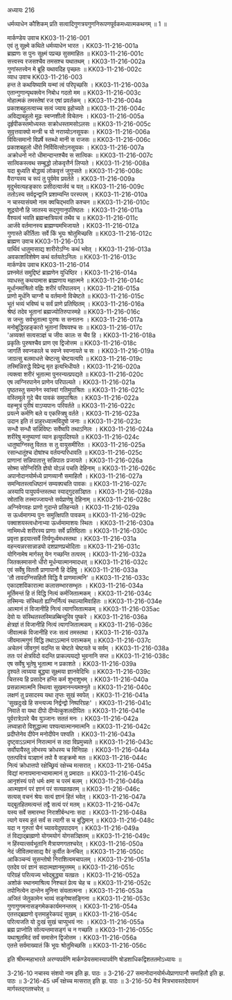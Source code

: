 अध्यायः 216

धर्मव्याधेन कौशिकम् प्रति सत्वादिगुणत्रयगुणनिरूपणपूर्वकमध्यात्मकथनम् ॥ 1 ॥

मार्कण्डेय उवाच 	KK03-11-216-001  
एवं तु सूक्ष्मे कथिते धर्मव्याधेन भारत ।	KK03-11-216-001a  
ब्राह्मणः स पुनः सूक्ष्मं पप्रच्छ सुसमाहितः ॥	KK03-11-216-001c  
सत्त्वस्य रजसश्चैव तमसश्च यथातथम् ।	KK03-11-216-002a  
गुणांस्तत्त्वेन मे ब्रूहि यथावदिह पृच्छतः ॥	KK03-11-216-002c  
व्याध उवाच 	KK03-11-216-003  
हन्त ते कथयिष्यामि यन्मां त्वं परिपृच्छसि ।	KK03-11-216-003a  
एतान्गुणान्पृथक्त्वेन निबोध गदतो मम ॥	KK03-11-216-003c  
मोहात्मकं तमस्तेषां रज एषां प्रवर्तकम् ।	KK03-11-216-004a  
प्रकाशबहुलत्वाच्च सत्वं ज्याय इहोच्यते ॥	KK03-11-216-004c  
अविद्याबहुलो मूढः स्वप्नशीलो विचेतनः ।	KK03-11-216-005a  
दृर्हृपीकस्तमोध्यस्तः सक्रोधस्तामसोऽलसः ॥	KK03-11-216-005c  
सुवृत्तवाक्यो मन्त्री च यो नराग्र्योऽनसूयकः ।	KK03-11-216-006a  
विवित्समानो विप्रर्षे स्तब्धो मानी स राजसः ॥	KK03-11-216-006c  
प्रकाशबहुलो धीरो निर्विवित्सोऽनसूयकः ।	KK03-11-216-007a  
अक्रोधनो नरो धीमान्दान्तश्चैव स सात्विकः ॥	KK03-11-216-007c  
सात्विकस्त्वथ सम्बुद्धो लोकवृत्तैर्न लिप्यते ।	KK03-11-216-008a  
यदा बुध्यति बोद्धव्यं लोकवृत्तं जुगुप्सते ॥	KK03-11-216-008c  
वैराग्यस्य च रूपं तु पूर्वमेव प्रवर्तते ।	KK03-11-216-009a  
मृदुर्भवत्यहङ्कारः प्रसीदत्यार्जवं च यत् ॥	KK03-11-216-009c  
ततोऽस्य सर्वद्वन्द्वानि प्रशाम्यन्ति परस्परम् ।	KK03-11-216-010a  
न चास्यासंयमो नाम क्वचिद्भवति कश्चन ॥	KK03-11-216-010c  
शूद्रयोनौ हि जातस्य सद्गुणानुपतिष्ठतः ।	KK03-11-216-011a  
वैश्यत्वं भवति ब्रह्मन्क्षत्रियत्वं तथैव च ॥	KK03-11-216-011c  
आर्जवे वर्तमानस्य ब्राह्मण्यमभिजायते ।	KK03-11-216-012a  
गुणास्ते कीर्तिताः सर्वे किं भूयः श्रोतुमिच्छसि ॥	KK03-11-216-012c  
ब्राह्मण उवाच 	KK03-11-216-013  
पार्थिवं धातुमासाद्य शारीरोऽग्निः कथं भवेत् ।	KK03-11-216-013a  
अवकाशविशेषेण कथं वर्तयतेऽनिलः ॥	KK03-11-216-013c  
मार्कण्डेय उवाच 	KK03-11-216-014  
प्रश्नमेतं समुद्दिष्टं ब्राह्मणेन युधिष्ठिर ।	KK03-11-216-014a  
व्याधस्तु कथयामास ब्राह्मणाय महात्मने ॥	KK03-11-216-014c  
मूर्धानमाश्रितो वह्निः शरीरं परिपालयन् ।	KK03-11-216-015a  
प्राणो मूर्धनि चाग्नौ च वर्तमानो विचेष्टते ॥	KK03-11-216-015c  
भूतं भव्यं भविष्यं च सर्वं प्राणे प्रतिष्ठितम् ।	KK03-11-216-016a  
श्रेष्ठं तदेव भूतानां ब्रह्मज्योतिरुपास्महे ॥	KK03-11-216-016c  
स जन्तुः सर्वभूतात्मा पुरुषः स सनातनः ।	KK03-11-216-017a  
मनोबुद्धिरहङ्कारो भूतानां विषयश्च सः ॥	KK03-11-216-017c  
\'अव्यक्तं सत्वसञ्ज्ञं च जीवः कालः स चैव हि ।	KK03-11-216-018a  
प्रकृतिः पुरुषश्चैव प्राण एव द्विजोत्तम ॥	KK03-11-216-018c  
जागर्ति स्वप्नकाले च स्वप्ने स्वप्नायते च सः ।	KK03-11-216-019a  
जाग्रत्सु बलमाधत्ते चेष्टत्सु चेष्टयत्यपि ॥	KK03-11-216-019c  
तस्मिन्निरुद्धे विप्रेन्द्र मृत इत्यभिधीयते ।	KK03-11-216-020a  
त्यक्त्वा शरीरं भूतात्मा पुनरन्यत्प्रपद्यते ॥	KK03-11-216-020c  
एष त्वग्निरपानेन प्राणेन परिपाल्यते ।	KK03-11-216-021a  
पृष्ठतस्तु समानेन स्वांस्वां गतिमुपाश्रितः ॥	KK03-11-216-021c  
वस्तिमूले गुदे चैव पावकं समुपाश्रितः ।	KK03-11-216-022a  
वहन्मूत्रं पुरीषं वाऽप्यपानः परिवर्तते ॥	KK03-11-216-022c  
प्रयत्ने कर्मणि बले य एकस्त्रिषु वर्तते ।	KK03-11-216-023a  
उदान इति तं प्राहुरध्यात्मविदुषो जनाः ॥	KK03-11-216-023c  
सन्धौ सन्धौ सन्निविष्टः सर्वेष्वपि तथाऽनिलः ।	KK03-11-216-024a  
शरीरेषु मनुष्याणां व्यान इत्युपदिश्यते ॥	KK03-11-216-024c  
धातुष्वग्निस्तु विततः स तु वायुसमीरितः ।	KK03-11-216-025a  
रसान्धातूंश्च दोषांश्च वर्तयन्परिधावति ॥	KK03-11-216-025c  
प्राणानां सन्निपातात्तु सन्निपातः प्रजायते ।	KK03-11-216-026a  
सोष्मा सोग्निरिति ज्ञेयो योऽन्नं पचति देहिनाम् ॥	KK03-11-216-026c  
अपानोदानयोर्मध्ये प्राणव्यानौ समाहितौ ।	KK03-11-216-027a  
समन्वितस्त्वधिष्ठानं सम्यक्पचति पावकः ॥	KK03-11-216-027c  
अस्यापि पायुपर्यन्तस्तथा स्याद्गुदसञ्ज्ञितः ।	KK03-11-216-028a  
स्रोतांसि तस्माज्जायन्ते सर्वप्राणेषु देहिनाम् ॥	KK03-11-216-028c  
अग्निवेगवहः प्राणो गुदान्ते प्रतिहन्यते ।	KK03-11-216-029a  
स ऊर्ध्वमागम्य पुनः समुत्क्षिपति पावकम् ॥	KK03-11-216-029c  
पक्वाशयस्त्वधोनाभ्या ऊर्ध्वमामाशयः स्थितः ।	KK03-11-216-030a  
नाभिमध्ये शरीरस्य प्राणाः सर्वे प्रतिष्ठिताः ॥	KK03-11-216-030c  
प्रवृत्ता हृदयात्सर्वे तिर्यगूर्ध्वमधस्तथा ।	KK03-11-216-031a  
वहन्त्यन्नरसान्नाड्यो दशप्राणप्रचोदिताः ॥	KK03-11-216-031c  
योगिनामेष मार्गस्तु येन गच्छन्ति तत्परम् ।	KK03-11-216-032a  
जितक्लमासनो धीरो मूर्धन्यात्मानमादधत् ॥	KK03-11-216-032c  
एवं सर्वेषु विततौ प्राणापानौ हि देहिषु ।	KK03-11-216-033a  
\'तौ तावदग्निसहितौ विद्धि वै प्राणमात्मनि\' ॥	KK03-11-216-033c  
एकादशविकारात्मा कलासम्भारसम्भृतः ।	KK03-11-216-034a  
मूर्तिमन्तं हि तं विद्धि नित्यं कर्मजितात्मकम् ।	KK03-11-216-034c  
तस्मिन्यः संस्थितो ह्यग्निर्नित्यं स्थाल्यामिवाहितः ॥	KK03-11-216-034e  
आत्मानं तं विजानीहि नित्यं त्यागजितात्मकम् ॥	KK03-11-216-035ac  
देवो यः संस्थितस्तस्मिन्नब्बिन्दुरिव पुष्करे ।	KK03-11-216-036a  
क्षेत्रज्ञं तं विजानीहि नित्यं त्यागजितात्मकम् ॥	KK03-11-216-036c  
जीवात्मकं विजानीहि रजः सत्वं तमस्तथा ।	KK03-11-216-037a  
जीवमात्मगुणं विद्धि तथाऽऽत्मानं परात्मकम् ॥	KK03-11-216-037c  
अचेतनं जीवगुणं वदन्ति स चेष्टते चेष्टयते च सर्वम् ।	KK03-11-216-038a  
ततः परं क्षेत्रविदो वदन्ति प्राकल्पयद्यो भुवनानि सप्त ॥	KK03-11-216-038c  
एष सर्वेषु भूतेषु भूतात्मा न प्रकाशते ।	KK03-11-216-039a  
दृश्यते त्वग्र्यया बुद्ध्या सूक्ष्मया ज्ञानवेदिभिः ॥	KK03-11-216-039c  
चित्तस्य हि प्रसादेन हन्ति कर्म शुभाशुभम् ।	KK03-11-216-040a  
प्रसन्नात्मात्मनि स्थित्वा सुखमानन्त्यमश्नुते ॥	KK03-11-216-040c  
लक्षणं तु प्रसादस्य यथा तृप्तः सुखं स्वपेत् ।	KK03-11-216-041a  
\'सुखदुःखे हि सन्त्यज्य निर्द्वन्द्वो निष्परिग्रहः\' ।	KK03-11-216-041c  
निवाते वा यथा दीपो दीप्येत्कुशलदीपितः ॥	KK03-11-216-041e  
पूर्वरात्रेऽपरे चैव युञ्जानः सततं मनः ।	KK03-11-216-042a  
लघ्वाहारो विशुद्धात्मा पश्यत्यात्मानमात्मनि ॥	KK03-11-216-042c  
प्रदीप्तेनेव दीपेन मनोदीपेन पश्यति ।	KK03-11-216-043a  
दृष्ट्वाऽऽत्मानं निरात्मानं स तदा विप्रमुच्यते ॥	KK03-11-216-043c  
सर्वोपायैस्तु लोभस्य क्रोधस्य च विनिग्रहः ।	KK03-11-216-044a  
एतत्पवित्रं यञ्ज्ञानं तपो वै सङ्क्रमो मतः ॥	KK03-11-216-044c  
नित्यं क्रोधात्तपो रक्षेच्छ्रियं रक्षेच्च मत्सरात् ।	KK03-11-216-045a  
विद्यां मानापमानाभ्यामात्मानं तु प्रमादतः ॥	KK03-11-216-045c  
आनृशंस्यं परो धर्मः क्षमा च परमं बलम् ।	KK03-11-216-046a  
आत्मज्ञानं परं ज्ञानं परं सत्यव्रतव्रतम् ॥	KK03-11-216-046c  
सत्यस् वचनं श्रेयः सत्यं ज्ञानं हितं भवेत् ।	KK03-11-216-047a  
यद्बूतहितमत्यन्तं तद्वै सत्यं परं मतम् ॥	KK03-11-216-047c  
यस्य सर्वे समारम्भा निराशीर्बन्धनाः सदा ।	KK03-11-216-048a  
त्यागे यस्य हुतं सर्वं स त्यागी स च बुद्धिमान् ॥	KK03-11-216-048c  
यदा न गुरुतां चैनं च्यावयेदुपपादयन् ।	KK03-11-216-049a  
तं विद्याद्ब्राह्मणो योगमयोगं योगसञ्ज्ञितम् ॥	KK03-11-216-049c  
न हिंस्यात्सर्वभूतानि मैत्रायणगतश्चरेत् ।	KK03-11-216-050a  
नेदं जीवितमासाद्य वैरं कुर्वीत केनचित् ॥	KK03-11-216-050c  
आकिञ्चन्यं सुसन्तोषो निराशित्वमचापलम् ।	KK03-11-216-051a  
एतदेव परं ज्ञानं सदात्मज्ञानमुत्तमम् ॥	KK03-11-216-051c  
परिग्रहं परित्यज्य भवेद्बुद्ध्या यतव्रतः ।	KK03-11-216-052a  
अशोकं स्थानमाश्रित्य निश्चलं प्रेत्य चेह च ॥	KK03-11-216-052c  
तपोनित्येन दान्तेन मुनिना संयतात्मना ।	KK03-11-216-053a  
अजितं जेतुकामेन भाव्यं सङ्गेष्वसङ्गिना ॥	KK03-11-216-053c  
गुणागुणमनासङ्गमेककार्यमनन्तरम् ।	KK03-11-216-054a  
एतत्तद्ब्रह्मणो वृत्तमाहुरेकपदं सुखम् ॥	KK03-11-216-054c  
परित्यजति यो दुःखं सुखं चाप्युभयं नरः ।	KK03-11-216-055a  
ब्रह्म प्राप्नोति सोत्यन्तमासङ्गं च न गच्छति ॥	KK03-11-216-055c  
यथाश्रुतमिदं सर्वं समासेन द्विजोत्तम ।	KK03-11-216-056a  
एतत्ते सर्वमाख्यातं किं भूयः श्रोतुमिच्छसि ॥	KK03-11-216-056c  

इति श्रीमन्महाभारते अरण्यपर्वणि मार्कण्डेयसमास्यापर्वणि षोडशाधिकद्विशततमोऽध्यायः ॥

3-216-10 नचास्य संशयो नाम इति झ. पाठः ॥ 3-216-27 समानोदानयोर्मध्येप्राणापानौ समाहितौ इति झ. पाठः ॥ 3-216-45 धर्मंं रक्षेच्च मत्सरात् इति झ. पाठः ॥ 3-216-50 मैत्रं मित्रभावस्तदेवायनं मार्गस्तद्गतश्चरेत् ॥
